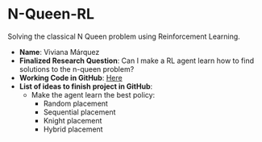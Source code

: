 # N-Queen-RL
Solving the classical N Queen problem using Reinforcement Learning.

- **Name**: Viviana Márquez
- **Finalized Research Question**: Can I make a RL agent learn how to find solutions to the n-queen problem?
- **Working Code in GitHub**: [Here](https://nbviewer.jupyter.org/github/vivianamarquez/N-Queen-RL/blob/master/Queens%202019.ipynb)
- **List of ideas to finish project in GitHub**: 
    - Make the agent learn the best policy: 
        - Random placement
        - Sequential placement
        - Knight placement
        - Hybrid placement
